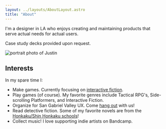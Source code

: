 ```yaml
---
layout: ../layouts/AboutLayout.astro
title: "About"
---
```


I'm a designer in LA who enjoys creating and maintaining products that serve actual needs for actual users.

Case study decks provided upon request.

<!-- <div>
  <img src="/assets/images/me.jpg" class="sm:w-1/2 mx-auto" alt="portrait photo of Justin">
</div> -->

![portrait photo of Justin](@assets/images/me.jpg)

## Interests

In my spare time I:

- Make games. Currently focusing on [interactive fiction](https://en.wikipedia.org/wiki/Interactive_fiction).
- Play games (of course). My favorite genres include Tactical RPG's, Side-scrolling Platformers, and Interactive Fiction.
- Organize for San Gabriel Valley UX. Come [hang out](https://sgvux.design/) with us!
- Read detective fiction. Some of my favorite novels are from the [Honkaku/Shin Honkaku schools](https://en.wikipedia.org/wiki/Japanese_detective_fiction)!
- Collect music! I love supporting indie artists on Bandcamp.
